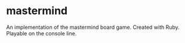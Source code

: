 # mastermind
An implementation of the mastermind board game. Created with Ruby. Playable on the console line.
